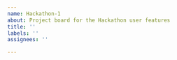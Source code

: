```yaml
---
name: Hackathon-1
about: Project board for the Hackathon user features
title: ''
labels: ''
assignees: ''

---
```




